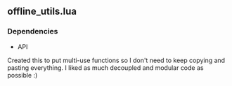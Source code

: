 ## offline_utils.lua
### Dependencies
  - API

Created this to put multi-use functions so I don't need to keep copying and pasting everything. I liked as much decoupled and modular code as possible :)
